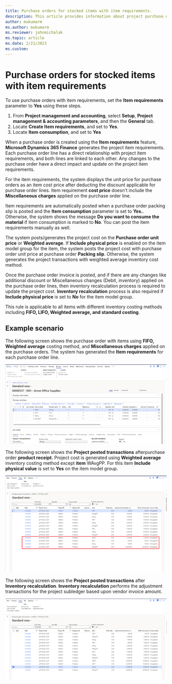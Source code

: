 ```yaml
---
title: Purchase orders for stocked items with item requirements.
description: This article provides information about project purchase orders for stocked items with item requirements.
author: mukumarm
ms.author: mukumarm
ms.reviewer: johnmichalak
ms.topic: article
ms.date: 2/21/2023
ms.custom:
---
```


# Purchase orders for stocked items with item requirements

To use purchase orders with item requirements, set the **Item requirements** parameter to **Yes** using these steps.

1. From **Project management and accounting**, select **Setup**, **Project management & accounting parameters**, and then the **General** tab.
1. Locate **Create Item requirements**, and set to **Yes**.
1. Locate **Item consumption**, and set to **Yes**

When a purchase order is created using the **Item requirements** feature, **Microsoft Dynamics 365 Finance** generates the project item requirements. Each purchase order line has a direct relationship with project item requirements, and both lines are linked to each other. Any changes to the purchase order have a direct impact and update on the project item requirements.

For the item requirements, the system displays the unit price for purchase orders as an item cost price after deducting the discount applicable for purchase order lines. Item requirement **cost price** doesn't include the **Miscellaneous charges** applied on the purchase order line.

Item requirements are automatically posted when a purchase order packing slip is posted and the **Item consumption** parameter is set to **Yes.**. Otherwise, the system shows the message **Do you want to consume the material** if item consumption is marked to **No**. You can post the item requirements manually as well.

The system posts/generates the project cost on the **Purchase order unit price** or **Weighted average**. If **Include physical price** is enabled on the item model group for the item, the system posts the project cost with purchase order unit price at purchase order **Packing slip**. Otherwise, the system generates the project transactions with weighted average inventory cost method.

Once the purchase order invoice is posted, and if there are any changes like additional discount or Miscellaneous changes (Debit, inventory) applied on the purchase order lines, then inventory recalculation process is required to update the project cost. **Inventory recalculation** process is also required if **Include physical price** is set to **No** for the item model group.

This rule is applicable to all items with different inventory costing methods including **FIFO, LIFO, Weighted average, and standard costing**.

## Example scenario

The following screen shows the purchase order with items using **FIFO, Weighted average** costing method, and **Miscellaneous charges** applied on the purchase orders. The system has generated the **Item requirements** for each purchase order line.

![Screenshot of purchase order](media/STKWithIRPurcahseorder.png)

The following screen shows the **Project posted transactions** afterpurchase order **product receipt.** Project cost is generated using **Weighted average** inventory costing method except **item** WAvgPP. For this item **Include physical value** is set to **Yes** on the item model group.

![Screenshot of project posted transactions after product receipt](media/STKWithIRProjectPostedtransactionafterProductReceipt.png)

The following screen shows the **Project posted transactions** after **Inventory recalculation**. **Inventory recalculation** performs the adjustment transactions for the project subledger based upon vendor invoice amount.

![Screenshot of project posted transaction after inventory recalculation process](media/STKWithIRProjectPostedtransactionafterInventoryRecalc.png)
